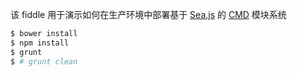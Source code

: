 该 fiddle 用于演示如何在生产环境中部署基于 [Sea.js](http://seajs.org/docs/#docs) 的 [CMD](https://github.com/seajs/seajs/issues/242) 模块系统

```sh
$ bower install
$ npm install
$ grunt
$ # grunt clean
```
